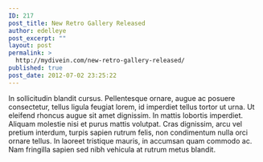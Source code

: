 ```yaml
---
ID: 217
post_title: New Retro Gallery Released
author: edelleye
post_excerpt: ""
layout: post
permalink: >
  http://mydivein.com/new-retro-gallery-released/
published: true
post_date: 2012-07-02 23:25:22
---
```

In sollicitudin blandit cursus. Pellentesque ornare, augue ac posuere consectetur, tellus ligula feugiat lorem, id imperdiet tellus tortor ut urna. Ut eleifend rhoncus augue sit amet dignissim. In mattis lobortis imperdiet. Aliquam molestie nisi et purus mattis volutpat. Cras dignissim, arcu vel pretium interdum, turpis sapien rutrum felis, non condimentum nulla orci ornare tellus. In laoreet tristique mauris, in accumsan quam commodo ac. Nam fringilla sapien sed nibh vehicula at rutrum metus blandit.